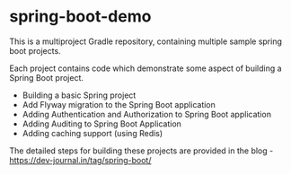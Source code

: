 # spring-boot-demo
This is a multiproject Gradle repository, containing multiple sample spring boot projects.

Each project contains code which demonstrate some aspect of building a Spring Boot project.
 - Building a basic Spring project
 - Add Flyway migration to the Spring Boot application
 - Adding Authentication and Authorization to Spring Boot application
 - Adding Auditing to Spring Boot Application
 - Adding caching support (using Redis)
 
The detailed steps for building these projects are provided in the blog - https://dev-journal.in/tag/spring-boot/
